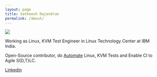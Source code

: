 ```yaml
---
layout: page
title: Satheesh Rajendran
permalink: /about/
---
```


![](https://avatars0.githubusercontent.com/u/1841809?s=400&v=4)

Working as Linux, KVM Test Engineer in Linux Technology Center at IBM India.

Open-Source contributor, do [Automate](https://github.com/sathnaga) Linux, KVM Tests and Enable CI to Agile S{D,T}LC.

[Linkedin](https://in.linkedin.com/in/sathnaga86)
